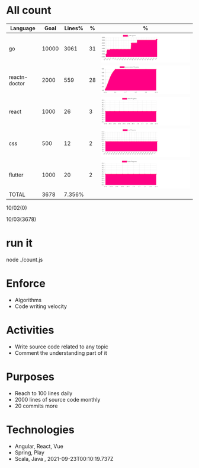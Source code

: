 # All count
|Language|Goal|Lines%|%|%|
|----------|-------|-------|--------|--------|
|go|10000|3061|31|![go](https://raw.githubusercontent.com/kapit4n/l-10000-dev/master/go.png)|structs, loops|
|reactn-doctor|2000|559|28|![reactn-doctor](https://raw.githubusercontent.com/kapit4n/l-10000-dev/master/reactn-doctor.png)|react-native,, hooks|
|react|1000|26|3|![react](https://raw.githubusercontent.com/kapit4n/l-10000-dev/master/react.png)|Testing, builds|
|css|500|12|2|![css](https://raw.githubusercontent.com/kapit4n/l-10000-dev/master/css.png)||
|flutter|1000|20|2|![flutter](https://raw.githubusercontent.com/kapit4n/l-10000-dev/master/flutter.png)||
|TOTAL|3678|7.356%|
10/02(0)

10/03(3678)


# run it
node ./count.js
    
# Enforce
* Algorithms
* Code writing velocity

# Activities
* Write source code related to any topic
* Comment the understanding part of it
    
# Purposes
* Reach to 100 lines daily
* 2000 lines of source code monthly
* 20 commits more

# Technologies
* Angular, React, Vue
* Spring, Play
* Scala, Java
, 2021-09-23T00:10:19.737Z
